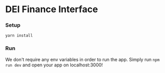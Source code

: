 # DEI Finance Interface
 
### Setup
`yarn install`

### Run
We don't require any env variables in order to run the app. Simply run `npm run dev` and open your app on localhost:3000!
